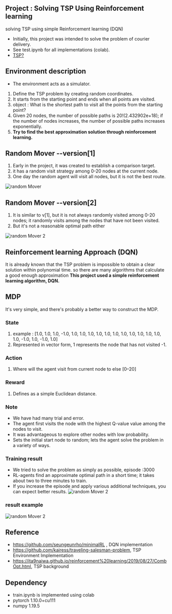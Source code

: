 ## Project : Solving TSP Using Reinforcement learning
solving TSP using simple Reinforcement learning (DQN)
+ Initially, this project was intended to solve the problem of courier delivery.
+ See test.ipynb for all implementations (colab).
+ [TSP?](https://en.wikipedia.org/wiki/Travelling_salesman_problem)

## Environment description 
+ The environment acts as a simulator.
1) Define the TSP problem by creating random coordinates.  
2) It starts from the starting point and ends when all points are visited.
3) object : What is the shortest path to visit all the points from the starting point?
4) Given 20 nodes, the number of possible paths is 20!(2.432902e+18); if the number of nodes increases, the number of possible paths increases exponentially.
5) **Try to find the best approximation solution through reinforcement learning.**



## Random Mover --version[1]
1) Early in the project, it was created to establish a comparison target.
2) it has a random visit strategy among 0-20 nodes at the current node.
3) One day the random agent will visit all nodes, but it is not the best route.

![random Mover](https://github.com/bongseokkim/shortest-path/blob/main/random_mover.gif)


## Random Mover --version[2]
1) It is similar to v[1], but it is not always randomly visited among 0-20 nodes; it randomly visits among the nodes that have not been visited.
2) But it's not a reasonable optimal path either

![random Mover 2](https://github.com/bongseokkim/shortest-path/blob/main/random_mover_version%5B2%5D/random_mover.gif)

## Reinforcement learning Approach (DQN)
It is already known that the TSP problem is impossible to obtain a clear solution within polynomial time.
so there are many algorithms that calculate a good enough approximation 
**This project used a simple reinforcement learning algorithm, DQN.**

## MDP 
It's very simple, and there's probably a better way to construct the MDP.

### State 
 1) example : [1.0, 1.0, 1.0, -1.0, 1.0, 1.0, 1.0, 1.0, 1.0, 1.0, 1.0, 1.0, 1.0, 1.0, 1.0, 1.0, -1.0, 1.0, -1.0, 1.0]
 2) Represented in vector form, 1 represents the node that has not visited -1.

### Action 
1) Where will the agent visit from current node to else [0–20]

### Reward
1) Defines as a simple Euclidean distance.

### Note
+ We have had many trial and error.
+ The agent first visits the node with the highest Q-value value among the nodes to visit.
+ It was advantageous to explore other nodes with low probability.
+ Sets the initial start node to random; lets the agent solve the problem in a variety of ways.

### Training result 
+ We tried to solve the problem as simply as possible, episode :3000 
+ RL-agents find an approximate optimal path in a short time; it takes about two to three minutes to train.
+ If you increase the episode and apply various additional techniques, you can expect better results.
![random Mover 2](https://github.com/bongseokkim/shortest-path/blob/main/DQN_agent/performence_curve.png)

### result example 
![random Mover 2](https://github.com/bongseokkim/shortest-path/blob/main/DQN_agent/DQN_agent.gif)


## Reference
+ https://github.com/seungeunrho/minimalRL , DQN implementation
+ https://github.com/kairess/traveling-salesman-problem, TSP Environment Implementation
+ https://ita9naiwa.github.io/reinforcement%20learning/2019/08/27/CombOpt.html, TSP background


## Dependency
+ train.ipynb is implemented using colab
+ pytorch 1.10.0+cu111
+ numpy 1.19.5
